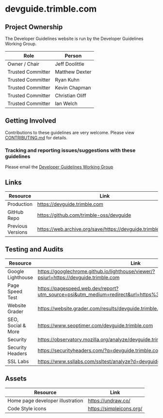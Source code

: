 # devguide.trimble.com

## Project Ownership

The Developer Guidelines website is run by the Developer Guidelines Working Group.

| Role              | Person          |
|-------------------|-----------------|
| Owner / Chair     | Jeff Doolittle  |
| Trusted Committer | Matthew Dexter  |
| Trusted Committer | Ryan Kuhn       |
| Trusted Committer | Kevin Chapman   |
| Trusted Committer | Christian Oliff |
| Trusted Committer | Ian Welch       |

## Getting Involved

Contributions to these guidelines are very welcome. Please view [CONTRIBUTING.md](CONTRIBUTING.md) for details.

### Tracking and reporting issues/suggestions with these guidelines

Please email the [Developer Guidelines Working Group](mailto:devguide-ug@trimble.com)

## Links

| Resource          | Link                                                       |
|-------------------|------------------------------------------------------------|
| Production        | https://devguide.trimble.com                               |
| GitHub Repo       | https://github.com/trimble-oss/devguide                    |
| Previous Versions | https://web.archive.org/save/https://devguide.trimble.com/ |

## Testing and Audits

| Resource           | Link                                                                                                       |
|--------------------|------------------------------------------------------------------------------------------------------------|
| Google Lighthouse  | https://googlechrome.github.io/lighthouse/viewer/?psiurl=https://devguide.trimble.com                      |
| Page Speed Test    | https://pagespeed.web.dev/report?utm_source=psi&utm_medium=redirect&url=https%3A%2F%2Fdevguide.trimble.com |
| Website Grader     | https://website.grader.com/results/devguide.trimble.com                                                    |
| SEO, Social & More | https://www.seoptimer.com/devguide.trimble.com                                                             |
| Security           | https://observatory.mozilla.org/analyze/devguide.trimble.com                                               |
| Security Headers   | https://securityheaders.com/?q=devguide.trimble.com&followRedirects=on                                     |
| SSL Labs           | https://www.ssllabs.com/ssltest/analyze?d=devguide.trimble.com                                             |

## Assets

| Resource                         | Link                     |
|----------------------------------|--------------------------|
| Home page developer illustration | https://undraw.co/       |
| Code Style icons                 | https://simpleicons.org/ |
